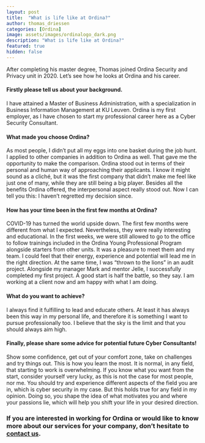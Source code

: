 ```yaml
---
layout: post
title:  "What is life like at Ordina?"
author: thomas_driessen
categories: [Ordina]
image: assets/images/ordinalogo_dark.png
description: "What is life like at Ordina?"
featured: true
hidden: false
---
```


After completing his master degree, Thomas joined Ordina Security and Privacy unit in 2020. Let’s see how he looks at Ordina and his career.

#### Firstly please tell us about your background.
I have attained a Master of Business Administration, with a specialization in Business Information Management at KU Leuven. Ordina is my first employer, as I have chosen to start my professional career here as a Cyber Security Consultant.

#### What made you choose Ordina?
As most people, I didn’t put all my eggs into one basket during the job hunt. I applied to other companies in addition to Ordina as well. That gave me the opportunity to make the comparison. Ordina stood out in terms of their personal and human way of approaching their applicants. I know it might sound as a cliché, but it was the first company that didn’t make me feel like just one of many, while they are still being a big player. Besides all the benefits Ordina offered, the interpersonal aspect really stood out. Now I can tell you this: I haven’t regretted my decision since.


#### How has your time been in the first few months at Ordina?
COVID-19 has turned the world upside down. The first few months were different from what I expected. Nevertheless, they were really interesting and educational. In the first weeks, we were still allowed to go to the office to follow trainings included in the Ordina Young Professional Program alongside starters from other units. It was a pleasure to meet them and my team. I could feel that their energy, experience and potential will lead me in the right direction. At the same time, I was “thrown to the lions” in an audit project. Alongside my manager Mark and mentor Jelle, I successfully completed my first project. A good start is half the battle, so they say. I am working at a client now and am happy with what I am doing.

#### What do you want to achieve?
I always find it fulfilling to lead and educate others. At least it has always been this way in my personal life, and therefore it is something I want to pursue professionally too. I believe that the sky is the limit and that you should always aim high.

#### Finally, please share some advice for potential future Cyber Consultants!
Show some confidence, get out of your comfort zone, take on challenges and try things out. This is how you learn the most. 
It is normal, in any field, that starting to work is overwhelming. If you know what you want from the start, consider yourself very lucky, as this is not the case for most people, nor me. You should try and experience different aspects of the field you are in, which is cyber security in my case. But this holds true for any field in my opinion. Doing so, you shape the idea of what motivates you and where your passions lie, which will help you shift your life in your desired direction.


### If you are interested in working for Ordina or would like to know more about our services for your company, don’t hesitate to [contact us](https://www.ordina.be/diensten/security-and-privacy/).
